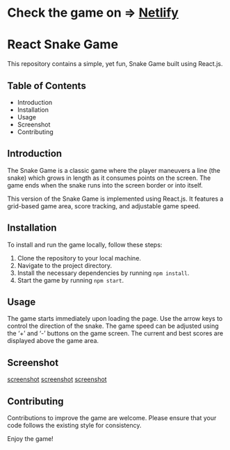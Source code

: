 # Check the game on => [Netlify](https://react-snake-game-abdulmalik1321.netlify.app/)
# React Snake Game

This repository contains a simple, yet fun, Snake Game built using React.js.

## Table of Contents

- Introduction
- Installation
- Usage
- Screenshot
- Contributing

## Introduction

The Snake Game is a classic game where the player maneuvers a line (the snake) which grows in length as it consumes points on the screen. The game ends when the snake runs into the screen border or into itself.

This version of the Snake Game is implemented using React.js. It features a grid-based game area, score tracking, and adjustable game speed.

## Installation

To install and run the game locally, follow these steps:

1. Clone the repository to your local machine.
2. Navigate to the project directory.
3. Install the necessary dependencies by running `npm install`.
4. Start the game by running `npm start`.

## Usage

The game starts immediately upon loading the page. Use the arrow keys to control the direction of the snake. The game speed can be adjusted using the ‘+’ and ‘-’ buttons on the game screen. The current and best scores are displayed above the game area.

## Screenshot

[screenshot](./src/screenshots/Screenshot%202024-04-01%20at%2010.44.43 PM.png "Screenshot")
[screenshot](./src/screenshots/Screenshot%202024-04-01%20at%2010.46.12 PM.png "Screenshot")
[screenshot](./src/screenshots/Screenshot%202024-04-01%20at%2010.46.34 PM.png "Screenshot")

## Contributing

Contributions to improve the game are welcome. Please ensure that your code follows the existing style for consistency.

Enjoy the game!
